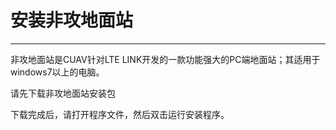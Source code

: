 # 安装非攻地面站

---

非攻地面站是CUAV针对LTE LINK开发的一款功能强大的PC端地面站；其适用于windows7以上的电脑。

请先下载非攻地面站安装包

下载完成后，请打开程序文件，然后双击运行安装程序。




